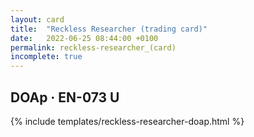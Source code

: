 ```yaml
---
layout: card
title:  "Reckless Researcher (trading card)"
date:   2022-06-25 08:44:00 +0100
permalink: reckless-researcher_(card)
incomplete: true
---
```


## DOAp &middot; EN-073 U

{% include templates/reckless-researcher-doap.html %}